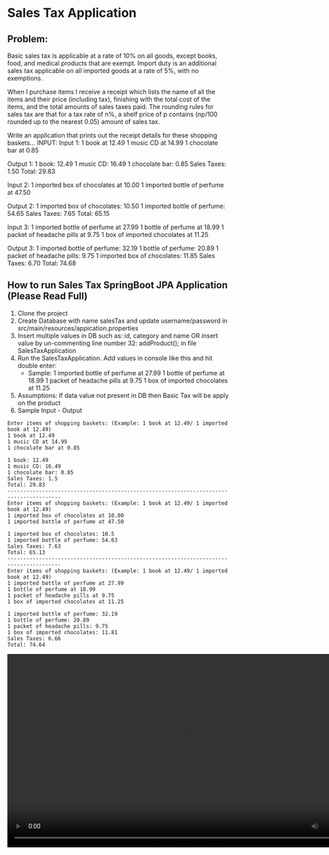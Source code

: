 # Sales Tax Application

## Problem:
Basic sales tax is applicable at a rate of 10% on all goods, except books, food,
and medical products that are exempt. Import duty is an additional sales tax
applicable on all imported goods at a rate of 5%, with no exemptions.

When I purchase items I receive a receipt which lists the name of all the items
and their price (including tax), finishing with the total cost of the items,
and the total amounts of sales taxes paid.  The rounding rules for sales tax are
that for a tax rate of n%, a shelf price of p contains (np/100 rounded up to
the nearest 0.05) amount of sales tax.

Write an application that prints out the receipt details for these shopping baskets...
INPUT:
Input 1:
1 book at 12.49
1 music CD at 14.99
1 chocolate bar at 0.85

Output 1:
1 book: 12.49
1 music CD: 16.49
1 chocolate bar: 0.85
Sales Taxes: 1.50
Total: 29.83

Input 2:
1 imported box of chocolates at 10.00
1 imported bottle of perfume at 47.50

Output 2:
1 imported box of chocolates: 10.50
1 imported bottle of perfume: 54.65
Sales Taxes: 7.65
Total: 65.15


Input 3:
1 imported bottle of perfume at 27.99
1 bottle of perfume at 18.99
1 packet of headache pills at 9.75
1 box of imported chocolates at 11.25

Output 3:
1 imported bottle of perfume: 32.19
1 bottle of perfume: 20.89
1 packet of headache pills: 9.75
1 imported box of chocolates: 11.85
Sales Taxes: 6.70
Total: 74.68

## How to run Sales Tax SpringBoot JPA Application (Please Read Full)
1. Clone the project
2. Create Database with name salesTax and update username/password in src/main/resources/appication.properties
3. Insert multiple values in DB such as: id, category and name OR insert value by un-commenting line number 32: addProduct(); in file SalesTaxApplication
4. Run the SalesTaxApplication. Add values in console like this and hit double enter:
	- Sample:
		1 imported bottle of perfume at 27.99
		1 bottle of perfume at 18.99
		1 packet of headache pills at 9.75
		1 box of imported chocolates at 11.25
5. Assumptions: If data value not present in DB then Basic Tax will be apply on the product
6. Sample Input - Output
```
Enter items of shopping baskets: (Example: 1 book at 12.49/ 1 imported book at 12.49) 
1 book at 12.49
1 music CD at 14.99
1 chocolate bar at 0.85

1 book: 12.49
1 music CD: 16.49
1 chocolate bar: 0.85
Sales Taxes: 1.5
Total: 29.83
---------------------------------------------------------------------------------------
Enter items of shopping baskets: (Example: 1 book at 12.49/ 1 imported book at 12.49) 
1 imported box of chocolates at 10.00
1 imported bottle of perfume at 47.50

1 imported box of chocolates: 10.5
1 imported bottle of perfume: 54.63
Sales Taxes: 7.63
Total: 65.13
---------------------------------------------------------------------------------------
Enter items of shopping baskets: (Example: 1 book at 12.49/ 1 imported book at 12.49) 
1 imported bottle of perfume at 27.99
1 bottle of perfume at 18.99
1 packet of headache pills at 9.75
1 box of imported chocolates at 11.25

1 imported bottle of perfume: 32.19
1 bottle of perfume: 20.89
1 packet of headache pills: 9.75
1 box of imported chocolates: 11.81
Sales Taxes: 6.66
Total: 74.64
```

<video width="820" height="440" controls>
  <source src="SalesTaxApplication.mp4" type="video/mp4">
Your browser does not support the video tag.
</video>
